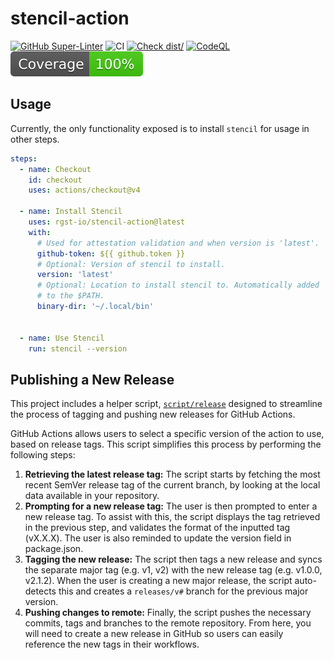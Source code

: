 # stencil-action

[![GitHub Super-Linter](https://github.com/actions/rgst-io/stencil-action/workflows/linter.yml/badge.svg)](https://github.com/super-linter/super-linter)
![CI](https://github.com/actions/rgst-io/stencil-action/workflows/ci.yml/badge.svg)
[![Check dist/](https://github.com/actions/rgst-io/stencil-action/workflows/check-dist.yml/badge.svg)](https://github.com/actions/rgst-io/stencil-action/workflows/check-dist.yml)
[![CodeQL](https://github.com/actions/rgst-io/stencil-action/workflows/codeql-analysis.yml/badge.svg)](https://github.com/rgst-io/stencil-action/actions/workflows/codeql-analysis.yml)
[![Coverage](./badges/coverage.svg)](./badges/coverage.svg)

## Usage

Currently, the only functionality exposed is to install `stencil` for
usage in other steps.

```yaml
steps:
  - name: Checkout
    id: checkout
    uses: actions/checkout@v4

  - name: Install Stencil
    uses: rgst-io/stencil-action@latest
    with:
      # Used for attestation validation and when version is 'latest'.
      github-token: ${{ github.token }}
      # Optional: Version of stencil to install.
      version: 'latest'
      # Optional: Location to install stencil to. Automatically added
      # to the $PATH.
      binary-dir: '~/.local/bin'


  - name: Use Stencil
    run: stencil --version
```

## Publishing a New Release

This project includes a helper script, [`script/release`](./script/release)
designed to streamline the process of tagging and pushing new releases for
GitHub Actions.

GitHub Actions allows users to select a specific version of the action to use,
based on release tags. This script simplifies this process by performing the
following steps:

1. **Retrieving the latest release tag:** The script starts by fetching the most
   recent SemVer release tag of the current branch, by looking at the local data
   available in your repository.
1. **Prompting for a new release tag:** The user is then prompted to enter a new
   release tag. To assist with this, the script displays the tag retrieved in
   the previous step, and validates the format of the inputted tag (vX.X.X). The
   user is also reminded to update the version field in package.json.
1. **Tagging the new release:** The script then tags a new release and syncs the
   separate major tag (e.g. v1, v2) with the new release tag (e.g. v1.0.0,
   v2.1.2). When the user is creating a new major release, the script
   auto-detects this and creates a `releases/v#` branch for the previous major
   version.
1. **Pushing changes to remote:** Finally, the script pushes the necessary
   commits, tags and branches to the remote repository. From here, you will need
   to create a new release in GitHub so users can easily reference the new tags
   in their workflows.
